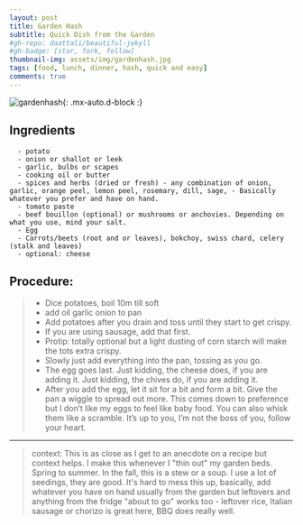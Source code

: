 ```yaml
---
layout: post
title: Garden Hash
subtitle: Quick Dish from the Garden
#gh-repo: daattali/beautiful-jekyll
#gh-badge: [star, fork, follow]
thumbnail-img: assets/img/gardenhash.jpg
tags: [food, lunch, dinner, hash, quick and easy]
comments: true
--- 
```

![gardenhash](https://mroysterhead.github.io/assets/img/gardenhash.jpg){: .mx-auto.d-block :}

## Ingredients
```
  - potato 
  - onion or shallot or leek 
  - garlic, bulbs or scapes 
  - cooking oil or butter 
  - spices and herbs (dried or fresh) - any combination of onion, garlic, orange peel, lemon peel, rosemary, dill, sage, - Basically whatever you prefer and have on hand. 
  - tomato paste 
  - beef bouillon (optional) or mushrooms or anchovies. Depending on what you use, mind your salt. 
  - Egg 
  - Carrots/beets (root and or leaves), bokchoy, swiss chard, celery (stalk and leaves) 
  - optional: cheese 
```
## Procedure:  

  >- Dice potatoes, boil 10m till soft 
  >- add oil garlic onion to pan 
  >- Add potatoes after you drain and toss until they start to get crispy. 
  >- If you are using sausage, add that first. 
  >- Protip: totally optional but a light dusting of corn starch will make the tots extra crispy. 
  >- Slowly just add everything into the pan, tossing as you go. 
  >- The egg goes last. Just kidding, the cheese does, if you are adding it. Just kidding, the chives do, if you are adding it.
  >- After you add the egg, let it sit for a bit and form a bit. Give the pan a wiggle to spread out more. This comes down to preference but I don’t like my eggs to feel like baby food. You can also whisk them like a scramble. It’s up to you, I’m not the boss of you, follow your heart.


--- 
>context: This is as close as I get to an anecdote on a recipe but context helps. I make this whenever I "thin out" my garden beds. Spring to summer. In the fall, this is a stew or a soup. I use a lot of seedings, they are good. It's hard to mess this up, basically, add whatever you have on hand usually from the garden but leftovers and anything from the fridge "about to go" works too - leftover rice, Italian sausage or chorizo is great here, BBQ does really well. 
